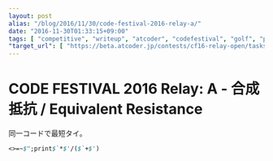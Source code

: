 ```yaml
---
layout: post
alias: "/blog/2016/11/30/code-festival-2016-relay-a/"
date: "2016-11-30T01:33:15+09:00"
tags: [ "competitive", "writeup", "atcoder", "codefestival", "golf", "perl" ]
"target_url": [ "https://beta.atcoder.jp/contests/cf16-relay-open/tasks/relay_a" ]
---
```


# CODE FESTIVAL 2016 Relay: A - 合成抵抗 / Equivalent Resistance

同一コードで最短タイ。

``` perl
<>=~$";print$`*$'/($`+$')
```
